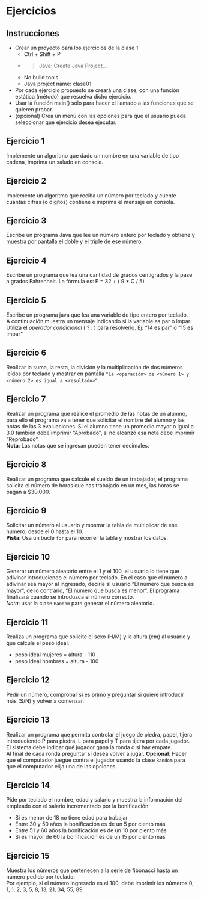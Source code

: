 # Ejercicios

## Instrucciones
- Crear un proyecto para los ejercicios de la clase 1
  - Ctrl + Shift + P
  - > Java: Create Java Project...
  - No build tools
  -  Java project name: clase01
- Por cada ejercicio propuesto se creará una clase, con una función estática (método) que resuelva dicho ejercicio.
- Usar la función main() sólo para hacer el llamado a las funciones que se quieren probar. 
- (opcional) Crea un menú con las opciones para que el usuario pueda seleccionar que ejercicio desea ejecutar.

## Ejercicio 1
Implemente un algoritmo que dado un nombre en una variable de tipo cadena, imprima un saludo en consola.

## Ejercicio 2
Implemente un algoritmo que reciba un número por teclado y cuente cuántas cifras (o dígitos) contiene e imprima el mensaje en consola.

## Ejercicio 3
Escribe un programa Java que lee un número entero por teclado y obtiene y muestra por pantalla el doble y el triple de ese número.

## Ejercicio 4
Escribe un programa que lea una cantidad de grados centígrados y la pase a grados Fahrenheit. La fórmula es: F = 32 + ( 9 * C / 5)

## Ejercicio 5
Escribe un programa java que lea una variable de tipo entero por teclado.  
A continuación muestra un mensaje indicando si la variable es par o impar.  
Utiliza el _operador condicional_ ( ? : ) para resolverlo.
Ej: “14 es par” o “15 es impar”

## Ejercicio 6
Realizar la suma, la resta, la división y la multiplicación de dos números leídos por teclado y mostrar en pantalla `"La <operación> de <número 1> y <número 2> es igual a <resultado>"`.

## Ejercicio 7
Realizar un programa que realice el promedio de las notas de un alumno, para ello el programa va a tener que solicitar el nombre del alumno y las notas de las 3 evaluaciones. Si el alumno tiene un promedio mayor o igual a 3.0 también debe imprimir “Aprobado”, si no alcanzó esa nota debe imprimir “Reprobado”.  
**Nota**: Las notas que se ingresan pueden tener decimales.

## Ejercicio 8
Realizar un programa que calcule el sueldo de un trabajador, el programa solicita el número de horas que has trabajado en un mes, las horas se pagan a $30.000.

## Ejercicio 9 
Solicitar un número al usuario y mostrar la tabla de multiplicar de ese número, desde el 0 hasta el 10.  
**Pista**: Usa un bucle `for` para recorrer la
tabla y mostrar los datos.

## Ejercicio 10 
Generar un número aleatorio entre el 1 y el 100, el usuario lo tiene que adivinar introduciendo el número por teclado. En el caso que el número a adivinar sea mayor al ingresado, decirle al usuario “El número que busca es mayor”, de lo contrario, “El número que busca es menor”. El programa finalizará cuando se introduzca el número correcto.  
*Nota*: usar la clase `Random` para generar el número aleatorio.

## Ejercicio 11 
Realiza un programa que solicite el sexo (H/M) y la altura (cm) al usuario y que calcule el peso ideal.
- peso ideal mujeres = altura - 110
- peso ideal hombres = altura - 100

## Ejercicio 12
Pedir un número, comprobar si es primo y preguntar si quiere introducir más (S/N) y volver a comenzar.

## Ejercicio 13
Realizar un programa que permita controlar el juego de piedra, papel, tijera introduciendo P para piedra, L para papel y T para tijera por cada jugador.  
El sistema debe indicar qué jugador gana la ronda o si hay empate.  
Al final de cada ronda preguntar si desea volver a jugar.
**Opcional**: Hacer que el computador juegue contra el jugador usando la clase `Random` para que el computador elija una de las opciones. 

## Ejercicio 14
Pide por teclado el nombre, edad y salario y muestra la información del empleado con el salario incrementado por la bonificación:
- Si es menor de 18 no tiene edad para trabajar
- Entre 30 y 50 años la bonificación es de un 5 por ciento más
- Entre 51 y 60 años la bonificación es de un 10 por ciento más
- Si es mayor de 60 la bonificación es de un 15 por ciento más

## Ejercicio 15
Muestra los números que pertenecen a la serie de fibonacci hasta un número pedido por teclado.  
Por ejemplo, si el número ingresado es el 100, debe imprimir los números 0, 1, 1, 2, 3, 5, 8, 13, 21, 34, 55, 89.